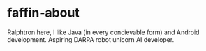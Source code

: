 # faffin-about
Ralphtron here, I like Java (in every concievable form) and Android development. Aspiring DARPA robot unicorn AI developer.
